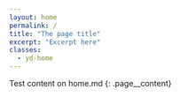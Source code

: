 ```yaml
---
layout: home
permalink: /
title: "The page title"
excerpt: "Excerpt here"
classes:
  - yd-home
---
```


Test content on home.md
{: .page__content}
